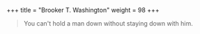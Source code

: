 +++
title = "Brooker T. Washington"
weight = 98
+++

> You can't hold a man down without staying down with him.


